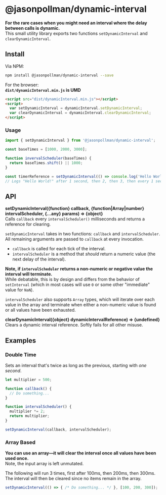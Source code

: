 # @jasonpollman/dynamic-interval
**For the rare cases when you might need an interval where the delay between calls is dynamic.**    
This small utility library exports two functions `setDynamicInterval` and `clearDynamicInterval`.

## Install

Via NPM:    
```bash
npm install @jasonpollman/dynamic-interval --save
```

For the browser:    
**`dist/dynamicInterval.min.js` is UMD**    

```html
<script src="dist/dynamicInterval.min.js"></script>
<script>
  var setDynamicInterval = dynamicInterval.setDynamicInterval;
  var clearDynamicInterval = dynamicInterval.clearDynamicInterval;
</script>
```

### Usage

```js
import { setDynamicInterval } from '@jasonpollman/dynamic-interval';

const baseTimes = [1000, 2000, 3000];

function invervalScheduler(baseTimes) {
  return baseTimes.shift() || 1000;
}

const timerReference = setDynamicInterval(() => console.log('Hello World!'), intervalScheduler));
// Logs "Hello World!" after 1 second, then 2, then 3, then every 1 second.
```

## API
**setDynamicInterval({function} callback, {function|Array|number} intervalScheduler, {...any} params) => {object}**    
Calls `callback` every `intervalScheduler()` milliseconds and returns a reference for clearing.

`setDynamicInterval` takes in two functions: `callback` and `intervalScheduler`. All remaining
arguments are passed to `callback` at every invocation.

- `callback` is called for each tick of the interval.
- `intervalScheduler` is a method that *should* return a numeric value (the next delay of the interval).

**Note, if `intervalScheduler` returns a non-numeric or negative value the interval will terminate.**     
While debatable, this is by design and differs from the behavior of `setInterval` (which in most cases will use `0` or some other "immediate" value for `NaN`).

`intervalScheduler` also supports `Array` types, which will iterate over each value in the array
and terminate when either a non-numeric value is found or all values have been exhausted.

**clearDynamicInterval({object} dynamicIntervalReference) => {undefined}**    
Clears a dynamic interval reference. Softly fails for all other misuse.

## Examples

### Double Time
Sets an interval that's twice as long as the previous, starting with *one second*.
```js
let multiplier = 500;

function callback() {
  // Do something...
}

function intervalScheduler() {
  multiplier *= 2;
  return multiplier;
}

setDynamicInterval(callback, intervalScheduler);
```

### Array Based
**You can use an array—it will clear the interval once all values have been used once.**    
Note, the input array is left unmutated.

The following will run 3 times, first after 100ms, then 200ms, then 300ms.    
The interval will then be cleared since no items remain in the array.

```js
setDynamicInterval(() => { /* Do something... */ }, [100, 200, 300]);
```

